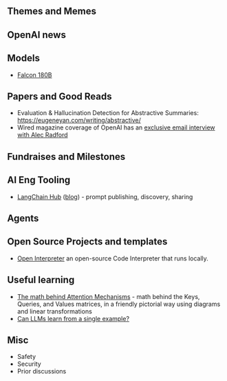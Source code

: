 ## Themes and Memes


## OpenAI news

## Models

- [Falcon 180B](https://news.ycombinator.com/item?id=37404424#37409823)

## Papers and Good Reads

- Evaluation & Hallucination Detection for Abstractive Summaries: https://eugeneyan.com/writing/abstractive/
- Wired magazine coverage of OpenAI has an [exclusive email interview with Alec Radford](https://twitter.com/swyx/status/1699369076529971545)

## Fundraises and Milestones

## AI Eng Tooling

- [LangChain Hub](https://twitter.com/LangChainAI/status/1699095883512778823) ([blog](https://blog.langchain.dev/langchain-prompt-hub/)) - prompt publishing, discovery, sharing

## Agents

## Open Source Projects and templates

- [Open Interpreter](https://twitter.com/hellokillian/status/1699156860073640038) an open-source Code Interpreter that runs locally.


## Useful learning

- [The math behind Attention Mechanisms](https://www.youtube.com/watch?v=UPtG_38Oq8o) - math behind the Keys, Queries, and Values matrices, in a friendly pictorial way using diagrams and linear transformations
- [Can LLMs learn from a single example?](https://www.fast.ai/posts/2023-09-04-learning-jumps/)

## Misc

- Safety
- Security
- Prior discussions


